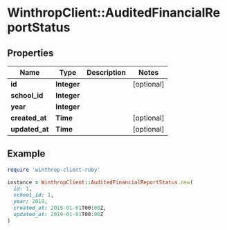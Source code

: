 # WinthropClient::AuditedFinancialReportStatus

## Properties

| Name | Type | Description | Notes |
| ---- | ---- | ----------- | ----- |
| **id** | **Integer** |  | [optional] |
| **school_id** | **Integer** |  |  |
| **year** | **Integer** |  |  |
| **created_at** | **Time** |  | [optional] |
| **updated_at** | **Time** |  | [optional] |

## Example

```ruby
require 'winthrop-client-ruby'

instance = WinthropClient::AuditedFinancialReportStatus.new(
  id: 1,
  school_id: 1,
  year: 2019,
  created_at: 2019-01-01T00:00Z,
  updated_at: 2019-01-01T00:00Z
)
```

